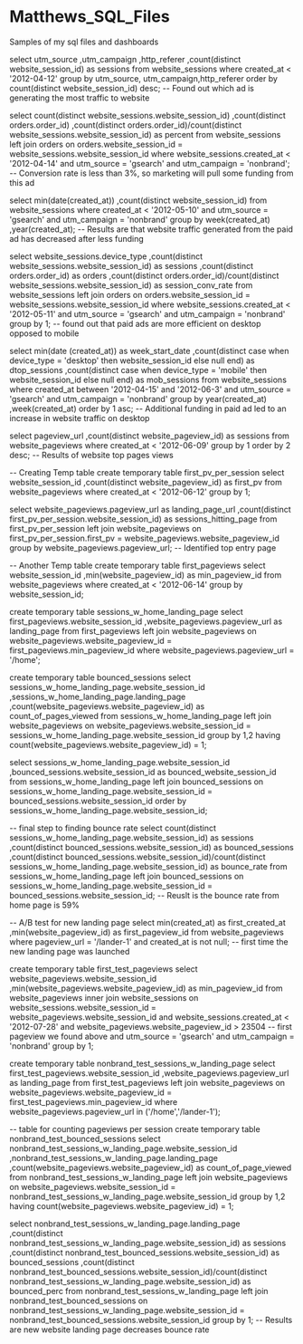 # Matthews_SQL_Files
Samples of my sql files and dashboards

select 
 utm_source
 ,utm_campaign
  ,http_referer
 ,count(distinct website_session_id) as sessions
from website_sessions
where created_at < '2012-04-12'
group by utm_source, utm_campaign,http_referer
order by count(distinct website_session_id) desc;
-- Found out which ad is generating the most traffic to website

select
 count(distinct website_sessions.website_session_id)
 ,count(distinct orders.order_id)
,count(distinct orders.order_id)/count(distinct website_sessions.website_session_id) as percent
from website_sessions
	left join orders
		on orders.website_session_id = website_sessions.website_session_id
where website_sessions.created_at < '2012-04-14'
and utm_source = 'gsearch'
and utm_campaign = 'nonbrand';
-- Conversion rate is less than 3%, so marketing will pull some funding from this ad

select 
min(date(created_at))
 ,count(distinct website_session_id)
from website_sessions
where created_at < '2012-05-10'
and utm_source = 'gsearch'
and utm_campaign = 'nonbrand'
group by 
 week(created_at)
 ,year(created_at);
-- Results are that website traffic generated from the paid ad has decreased after less funding

select 
 website_sessions.device_type
 ,count(distinct website_sessions.website_session_id) as sessions
  ,count(distinct orders.order_id) as orders
  ,count(distinct orders.order_id)/count(distinct website_sessions.website_session_id) as session_conv_rate
from website_sessions
	left join orders 
		on orders.website_session_id = website_sessions.website_session_id
where website_sessions.created_at < '2012-05-11'
and utm_source = 'gsearch'
and utm_campaign = 'nonbrand'
group by 1;
-- found out that paid ads are more efficient on desktop opposed to mobile

select 
 min(date (created_at)) as week_start_date
 ,count(distinct case when device_type = 'desktop' then website_session_id else null end) as dtop_sessions
  ,count(distinct case when device_type = 'mobile' then website_session_id else null end) as mob_sessions
from website_sessions
where created_at between '2012-04-15' and '2012-06-3'
and utm_source = 'gsearch'
and utm_campaign = 'nonbrand'
group by 
year(created_at)
,week(created_at)
order by 1 asc;
-- Additional funding in paid ad led to an increase in website traffic on desktop

select 
 pageview_url
 ,count(distinct website_pageview_id) as sessions
from website_pageviews
where created_at < '2012-06-09'
group by 1
order by 2 desc;
-- Results of website top pages views

-- Creating Temp table
create temporary table first_pv_per_session
select 
 website_session_id
  ,count(distinct website_pageview_id) as first_pv
from website_pageviews
where created_at < '2012-06-12'
group by 1;

select 
 website_pageviews.pageview_url as landing_page_url
 ,count(distinct first_pv_per_session.website_session_id) as sessions_hitting_page
from first_pv_per_session
	left join website_pageviews
		on first_pv_per_session.first_pv = website_pageviews.website_pageview_id
group by website_pageviews.pageview_url;
-- Identified top entry page

-- Another Temp table
create temporary table first_pageviews
select 
 website_session_id
 ,min(website_pageview_id) as min_pageview_id
from website_pageviews
where created_at < '2012-06-14'
group by website_session_id;

create temporary table sessions_w_home_landing_page
select 
 first_pageviews.website_session_id
 ,website_pageviews.pageview_url as landing_page
from first_pageviews 
	left join website_pageviews
		on website_pageviews.website_pageview_id = first_pageviews.min_pageview_id
where website_pageviews.pageview_url = '/home';

create temporary table bounced_sessions 
select 
 sessions_w_home_landing_page.website_session_id
 ,sessions_w_home_landing_page.landing_page
  ,count(website_pageviews.website_pageview_id) as count_of_pages_viewed
from sessions_w_home_landing_page
	left join website_pageviews
		on website_pageviews.website_session_id = sessions_w_home_landing_page.website_session_id
group by 1,2
having count(website_pageviews.website_pageview_id) = 1;

select 
sessions_w_home_landing_page.website_session_id
,bounced_sessions.website_session_id as bounced_website_session_id
from sessions_w_home_landing_page
	left join bounced_sessions
		on sessions_w_home_landing_page.website_session_id = bounced_sessions.website_session_id
order by sessions_w_home_landing_page.website_session_id;

-- final step to finding bounce rate
select 
 count(distinct sessions_w_home_landing_page.website_session_id) as sessions
 ,count(distinct bounced_sessions.website_session_id) as bounced_sessions
  ,count(distinct bounced_sessions.website_session_id)/count(distinct sessions_w_home_landing_page.website_session_id) as bounce_rate
from sessions_w_home_landing_page
	left join bounced_sessions
		on sessions_w_home_landing_page.website_session_id = bounced_sessions.website_session_id;
-- Reuslt is the bounce rate from home page is 59%

-- A/B test for new landing page
select
 min(created_at) as first_created_at
 ,min(website_pageview_id) as first_pageview_id
from website_pageviews
where pageview_url = '/lander-1'
and created_at is not null;
-- first time the new landing page was launched 

create temporary table first_test_pageviews
select 
 website_pageviews.website_session_id
 ,min(website_pageviews.website_pageview_id) as min_pageview_id
from website_pageviews
	inner join website_sessions
		on website_sessions.website_session_id = website_pageviews.website_session_id
        and website_sessions.created_at < '2012-07-28'
        and website_pageviews.website_pageview_id > 23504 -- first pageview we found above
        and utm_source = 'gsearch'
        and utm_campaign = 'nonbrand'
group by 1;

create temporary table nonbrand_test_sessions_w_landing_page
select 
 first_test_pageviews.website_session_id
 ,website_pageviews.pageview_url as landing_page
from first_test_pageviews
	left join website_pageviews
		on website_pageviews.website_pageview_id = first_test_pageviews.min_pageview_id
where website_pageviews.pageview_url in ('/home','/lander-1');

-- table for counting pageviews per session 
create temporary table nonbrand_test_bounced_sessions
select
 nonbrand_test_sessions_w_landing_page.website_session_id
 ,nonbrand_test_sessions_w_landing_page.landing_page
  ,count(website_pageviews.website_pageview_id) as count_of_page_viewed
from nonbrand_test_sessions_w_landing_page
	left join website_pageviews
		on website_pageviews.website_session_id = nonbrand_test_sessions_w_landing_page.website_session_id
group by 1,2
having count(website_pageviews.website_pageview_id) = 1;

select
 nonbrand_test_sessions_w_landing_page.landing_page
 ,count(distinct nonbrand_test_sessions_w_landing_page.website_session_id) as sessions
  ,count(distinct nonbrand_test_bounced_sessions.website_session_id) as bounced_sessions
   ,count(distinct nonbrand_test_bounced_sessions.website_session_id)/count(distinct nonbrand_test_sessions_w_landing_page.website_session_id) as bounced_perc
from nonbrand_test_sessions_w_landing_page
	left join nonbrand_test_bounced_sessions
		on nonbrand_test_sessions_w_landing_page.website_session_id = nonbrand_test_bounced_sessions.website_session_id
group by 1;
-- Results are new website landing page decreases bounce rate
